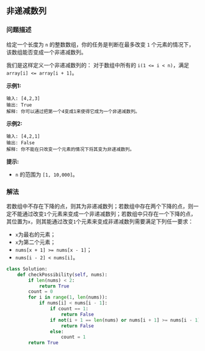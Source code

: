 ## 非递减数列

### 问题描述

给定一个长度为 `n` 的整数数组，你的任务是判断在最多改变 `1` 个元素的情况下，该数组能否变成一个非递减数列。

我们是这样定义一个非递减数列的： 对于数组中所有的 `i(1 <= i < n)`，满足 `array[i] <= array[i + 1]`。

**示例1:**
```
输入: [4,2,3]
输出: True
解释: 你可以通过把第一个4变成1来使得它成为一个非递减数列。
```
**示例2:**
```
输入: [4,2,1]
输出: False
解释: 你不能在只改变一个元素的情况下将其变为非递减数列。
```
**提示:**
-  `n` 的范围为 `[1, 10,000]`。

### 解法

若数组中不存在下降的点，则其为非递减数列；若数组中存在两个下降的点，则一定不能通过改变`1`个元素来变成一个非递减数列；若数组中只存在一个下降的点，其位置为`x`，则其能通过改变`1`个元素来变成非递减数列需要满足下列任一要求：
- `x`为最右的元素；
- `x`为第二个元素；
- `nums[x + 1] >= nums[x - 1]`；
- `nums[i - 2] < nums[i]`。

```python
class Solution:
    def checkPossibility(self, nums):
        if len(nums) < 2:
            return True
        count = 0
        for i in range(1, len(nums)):
            if nums[i] < nums[i - 1]:
                if count == 1:
                    return False
                if not(i + 1 == len(nums) or nums[i + 1] >= nums[i - 1] or i - 2 < 0 or nums[i - 2] < nums[i]):
                    return False
                else:
                    count = 1
        return True

```
